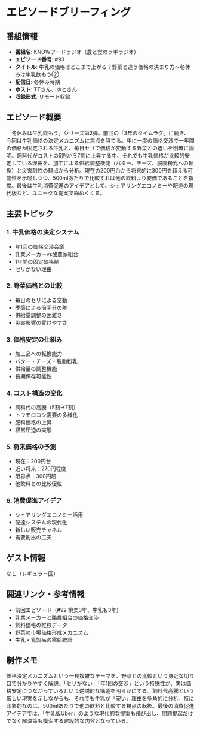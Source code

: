 # エピソードブリーフィング

## 番組情報
- **番組名**: KNOWフードラジオ（農と食のラボラジオ）
- **エピソード番号**: #93
- **タイトル**: 牛乳の価格はどこまで上がる？野菜と違う価格の決まり方〜冬休みは牛乳飲もう②
- **配信日**: 冬休み時期
- **ホスト**: TTさん、ゆとさん
- **収録形式**: リモート収録

## エピソード概要

「冬休みは牛乳飲もう」シリーズ第2弾。前回の「3年のタイムラグ」に続き、今回は牛乳価格の決定メカニズムに焦点を当てる。年に一度の価格交渉で一年間の価格が固定される牛乳と、毎日セリで価格が変動する野菜との違いを明確に説明。飼料代がコストの5割から7割に上昇する中、それでも牛乳価格が比較的安定している理由を、加工による供給調整機能（バター、チーズ、脱脂粉乳への転換）と災害耐性の観点から分析。現在の200円台から将来的に300円を超える可能性を示唆しつつ、500mlあたりで比較すれば他の飲料より安価であることを指摘。最後は牛乳消費促進のアイデアとして、シェアリングエコノミーや配達の現代版など、ユニークな提案で締めくくる。

## 主要トピック

### 1. 牛乳価格の決定システム
- 年1回の価格交渉会議
- 乳業メーカーvs酪農家組合
- 1年間の固定価格制
- セリがない理由

### 2. 野菜価格との比較
- 毎日のセリによる変動
- 季節による倍半分の差
- 供給量調整の困難さ
- 災害影響の受けやすさ

### 3. 価格安定の仕組み
- 加工品への転換能力
- バター・チーズ・脱脂粉乳
- 供給量の調整機能
- 長期保存可能性

### 4. コスト構造の変化
- 飼料代の高騰（5割→7割）
- トウモロコシ需要の多様化
- 肥料価格の上昇
- 経営圧迫の実態

### 5. 将来価格の予測
- 現在：200円台
- 近い将来：270円程度
- 限界点：300円超
- 他飲料との比較優位

### 6. 消費促進アイデア
- シェアリングエコノミー活用
- 配達システムの現代化
- 新しい販売チャネル
- 需要創出の工夫

## ゲスト情報

なし（レギュラー回）

## 関連リンク・参考情報

- 前回エピソード（#92 桃栗3年、牛乳も3年）
- 乳業メーカーと酪農組合の価格交渉
- 飼料価格の推移データ
- 野菜の市場価格形成メカニズム
- 牛乳・乳製品の需給統計

## 制作メモ

価格決定メカニズムという一見複雑なテーマを、野菜との比較という身近な切り口で分かりやすく解説。「セリがない」「年1回の交渉」という特殊性が、実は価格安定につながっているという逆説的な構造を明らかにする。飼料代高騰という厳しい現実を示しながらも、それでも牛乳が「安い」理由を多角的に分析。特に印象的なのは、500mlあたりで他の飲料と比較する視点の転換。最後の消費促進アイデアでは、「牛乳版Uber」のような現代的な提案も飛び出し、問題提起だけでなく解決策も模索する建設的な内容となっている。